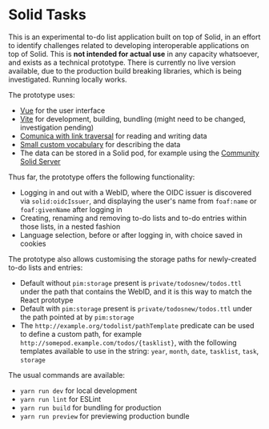 # Solid Tasks

This is an experimental to-do list application built on top of Solid, in an effort to identify challenges related to developing interoperable applications on top of Solid. This is **not intended for actual use** in any capacity whatsoever, and exists as a technical prototype. There is currently no live version available, due to the production build breaking libraries, which is being investigated. Running locally works.

The prototype uses:

* [Vue](https://vuejs.org/) for the user interface
* [Vite](https://vitejs.dev/) for development, building, bundling (might need to be changed, investigation pending)
* [Comunica with link traversal](https://github.com/comunica/comunica-feature-link-traversal) for reading and writing data
* [Small custom vocabulary](https://github.com/SolidLabResearch/solid-todo-app-react/tree/main/ontology) for describing the data
* The data can be stored in a Solid pod, for example using the [Community Solid Server](https://github.com/CommunitySolidServer/CommunitySolidServer)

Thus far, the prototype offers the following functionality:

* Logging in and out with a WebID, where the OIDC issuer is discovered via `solid:oidcIssuer`, and displaying the user's name from `foaf:name` or `foaf:givenName` after logging in
* Creating, renaming and removing to-do lists and to-do entries within those lists, in a nested fashion
* Language selection, before or after logging in, with choice saved in cookies

The prototype also allows customising the storage paths for newly-created to-do lists and entries:

* Default without `pim:storage` present is `private/todosnew/todos.ttl` under the path that contains the WebID, and it is this way to match the React prototype
* Default with `pim:storage` present is `private/todosnew/todos.ttl` under the path pointed at by `pim:storage`
* The `http://example.org/todolist/pathTemplate` predicate can be used to define a custom path, for example `http://somepod.example.com/todos/{tasklist}`, with the following templates available to use in the string: `year`, `month`, `date`, `tasklist`, `task`, `storage`

The usual commands are available:

* `yarn run dev` for local development
* `yarn run lint` for ESLint
* `yarn run build` for bundling for production
* `yarn run preview` for previewing production bundle
